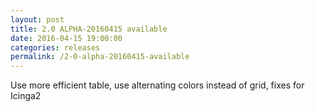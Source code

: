 ```yaml
---
layout: post
title: 2.0 ALPHA-20160415 available
date: 2016-04-15 19:00:00
categories: releases
permalink: /2-0-alpha-20160415-available
---
```


Use more efficient table, use alternating colors instead of grid, fixes for Icinga2


